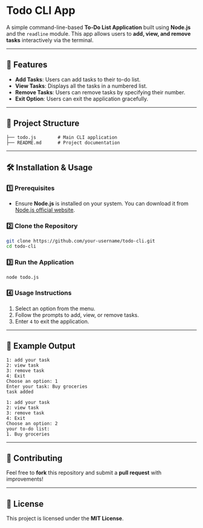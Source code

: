 # Todo CLI App

A simple command-line-based **To-Do List Application** built using **Node.js** and the `readline` module. This app allows users to **add, view, and remove tasks** interactively via the terminal.

---

## 🚀 Features
- **Add Tasks**: Users can add tasks to their to-do list.
- **View Tasks**: Displays all the tasks in a numbered list.
- **Remove Tasks**: Users can remove tasks by specifying their number.
- **Exit Option**: Users can exit the application gracefully.

---

## 📂 Project Structure
```
├── todo.js        # Main CLI application
├── README.md      # Project documentation
```

---

## 🛠️ Installation & Usage

### 1️⃣ Prerequisites
- Ensure **Node.js** is installed on your system. You can download it from [Node.js official website](https://nodejs.org/).

### 2️⃣ Clone the Repository
```sh
git clone https://github.com/your-username/todo-cli.git
cd todo-cli
```

### 3️⃣ Run the Application
```sh
node todo.js
```

### 4️⃣ Usage Instructions
1. Select an option from the menu.
2. Follow the prompts to add, view, or remove tasks.
3. Enter `4` to exit the application.

---

## 📌 Example Output
```
1: add your task
2: view task
3: remove task
4: Exit
Choose an option: 1
Enter your task: Buy groceries
task added

1: add your task
2: view task
3: remove task
4: Exit
Choose an option: 2
your to-do list:
1. Buy groceries
```

---

## 🤝 Contributing
Feel free to **fork** this repository and submit a **pull request** with improvements!

---

## 📜 License
This project is licensed under the **MIT License**.

